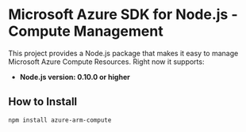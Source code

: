 # Microsoft Azure SDK for Node.js - Compute Management

This project provides a Node.js package that makes it easy to manage Microsoft Azure Compute Resources. Right now it supports:
- **Node.js version: 0.10.0 or higher**

## How to Install

```bash
npm install azure-arm-compute
```